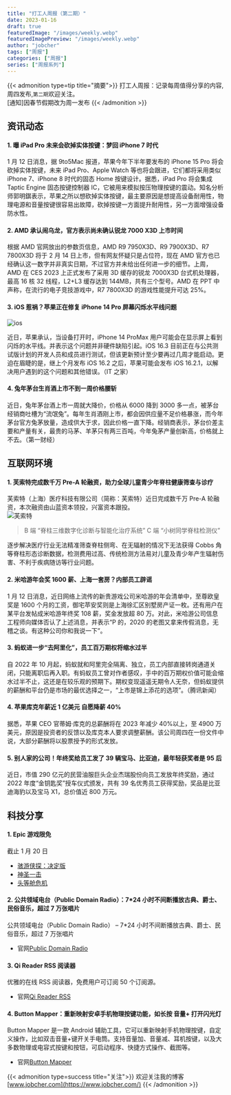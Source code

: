 ```yaml
---
title: "打工人周报（第二期）"
date: 2023-01-16
draft: true
featuredImage: "/images/weekly.webp"
featuredImagePreview: "/images/weekly.webp"
author: "jobcher"
tags: ["周报"]
categories: ["周报"]
series: ["周报系列"]
---
```


{{< admonition type=tip title="摘要">}}
打工人周报：记录每周值得分享的内容,周四发布,`第二期`欢迎关注。  
[通知]因春节假期改为周一发布
{{< /admonition >}}

## 资讯动态

#### 1. 曝 iPad Pro 未来会砍掉实体按键：梦回 iPhone 7 时代

1 月 12 日消息，据 9to5Mac 报道，苹果今年下半年要发布的 iPhone 15 Pro 将会砍掉实体按键，未来 iPad Pro、Apple Watch 等也将会跟进，它们都将采用类似 iPhone 7、iPhone 8 时代的固态 Home 按键设计。据悉，iPad Pro 将会集成 Taptic Engine 固态按键控制器 IC，它被用来模拟按压物理按键的震动。知名分析师郭明錤表示，苹果之所以想砍掉实体按键，最主要原因是想提高设备耐用性，物理电源和音量按键很容易出故障，砍掉按键一方面提升耐用性，另一方面增强设备防水性。

#### 2. AMD 承认闹乌龙，官方表示尚未确认锐龙 7000 X3D 上市时间

根据 AMD 官网放出的参数页信息，AMD R9 7950X3D、R9 7900X3D、R7 7800X3D 将于 2 月 14 日上市，但有网友怀疑只是占位符，现在 AMD 官方也已经确认这一数字并非真实日期，不过官方并未给出任何进一步的细节。上周，AMD 在 CES 2023 上正式发布了采用 3D 缓存的锐龙 7000X3D 台式机处理器，最高 16 核 32 线程，L2+L3 缓存达到 144MB，共有三个型号。AMD 在 PPT 中声称，在流行的电子竞技游戏中，R7 7800X3D 的游戏性能提升可达 25%。

#### 3. iOS 惹祸？苹果正在修复 iPhone 14 Pro 屏幕闪烁水平线问题

![ios](/images/zhoubao2.png)

近日，苹果承认，当设备打开时，iPhone 14 ProMax 用户可能会在显示屏上看到闪烁的水平线。并表示这个问题并非硬件缺陷引起。iOS 16.3 目前正在与公共测试版计划的开发人员和成员进行测试，但该更新预计至少要再过几周才能启动。更迫在眉睫的是，继上个月发布 iOS 16.2 之后，苹果可能会发布 iOS 16.2.1，以解决用户遇到的这个问题和其他错误。（IT 之家）

#### 4. 兔年茅台生肖酒上市不到一周价格腰斩

近日，兔年茅台酒上市一周就大降价，价格从 6000 降到 3000 多一点，被茅台经销商吐槽为“流氓兔”。每年生肖酒刚上市，都会因供应量不足价格暴涨，而今年茅台官方兔茅放量，造成供大于求，因此价格一直下降。经销商表示，茅台价差主要和产量有关，最贵的马茅、羊茅只有两三百吨，今年兔茅产量创新高，价格就上不去。（第一财经）

## 互联网环境

#### 1. 芙索特完成数千万 Pre-A 轮融资，助力全球儿童青少年脊柱健康筛查与诊疗

芙索特（上海）医疗科技有限公司（简称：芙索特）近日完成数千万 Pre-A 轮融资，本次融资由山蓝资本领投，兴富资本跟投。  
![芙索特](/images/zhoubao1.jpg)

> B 端 “脊柱三维数字化诊断与智能化治疗系统” C 端 “小树同学脊柱检测仪”

逐步解决医疗行业无法精准筛查脊柱侧弯、在无辐射的情况下无法获得 Cobbs 角等脊柱形态诊断数据，检测费用过高、传统检测方法易对儿童及青少年产生辐射伤害、不利于疾病随访等行业问题。

#### 2. 米哈游年会奖 1600 薪、上海一套房？内部员工辟谣

1 月 12 日消息，近日网络上流传的新贵游戏公司米哈游的年会清单中，至尊欧皇奖是 1600 个月的工资，御宅苹安奖则是上海徐汇区别墅房产证一枚。还有用户在某平台发帖成米哈游年终奖 108 薪，奖金发放超 80 万。对此，米哈游公司信息工程师向媒体否认了上述消息，并表示“P 的，2020 的老图又拿来传假消息，无稽之谈。有这种公司你和我说一下”。

#### 3. 蚂蚁进一步“去阿里化”，员工百万期权将缩水过半

自 2022 年 10 月起，蚂蚁就和阿里完全隔离、独立，员工内部直接转岗通道关闭，只能离职后再入职。有蚂蚁员工曾对作者感叹，手中的百万期权价值可能会缩水过半不止，这还是在较乐观的预期下。期权变现遥遥无期令人无奈，但蚂蚁提供的薪酬和平台仍是市场的最优选择之一，“上市是锦上添花的选项”。（腾讯新闻）

#### 4. 苹果库克年薪近 1 亿美元 自愿降薪 40%

据悉，苹果 CEO 官蒂姆·库克的总薪酬将在 2023 年减少 40%以上，至 4900 万美元，原因是投资者的反馈以及库克本人要求调整薪酬。该公司周四在一份文件中说，大部分薪酬将以股票授予的形式发放。

#### 5. 别人家的公司！年终奖给员工发了 39 辆宝马、比亚迪，最年轻获奖者是 95 后

近日，市值 290 亿元的民营油服巨头企业杰瑞股份向员工发放年终奖励，通过 2022 年度“金钥匙奖”授车仪式颁发，共有 39 名优秀员工获得奖励，奖品是比亚迪海豹以及宝马 X1，总价值近 800 万元。

## 科技分享

#### 1. Epic 游戏限免

截止 1 月 20 日

- [骇游侠探：决定版](https://store.epicgames.com/zh-CN/p/gamedec)
- [神圣一击](https://store.epicgames.com/zh-CN/p/divine-knockout--standard)
- [头等舱危机](https://store.epicgames.com/zh-CN/p/first-class-trouble)

#### 2. 公共领域电台（Public Domain Radio）：7\*24 小时不间断播放古典、爵士、民俗音乐，超过 7 万张唱片

公共领域电台（Public Domain Radio） – 7\*24 小时不间断播放古典、爵士、民俗音乐，超过 7 万张唱片

- 官网[Public Domain Radio](http://publicdomainradio.org/?utm_source=appinn.com)

#### 3. Qi Reader RSS 阅读器

优雅的在线 RSS 阅读器，免费用户可订阅 50 个订阅源。

- 官网[Qi Reader RSS](http://publicdomainradio.org/?utm_source=appinn.com)

#### 4. Button Mapper：重新映射安卓手机物理按键功能，如长按 音量+ 打开闪光灯

Button Mapper 是一款 Android 辅助工具，它可以重新映射手机物理按键，自定义操作，比如双击音量+键开关手电筒。支持音量加、音量减、耳机按键，以及大多数物理或电容式按键和按钮，可启动程序、快捷方式操作、截图等。

- 官网[Button Mapper](https://buttonmapper.app/)

{{< admonition type=success title="关注">}}
欢迎关注我的博客  
[www.jobcher.com](https://www.jobcher.com/)
{{< /admonition >}}
